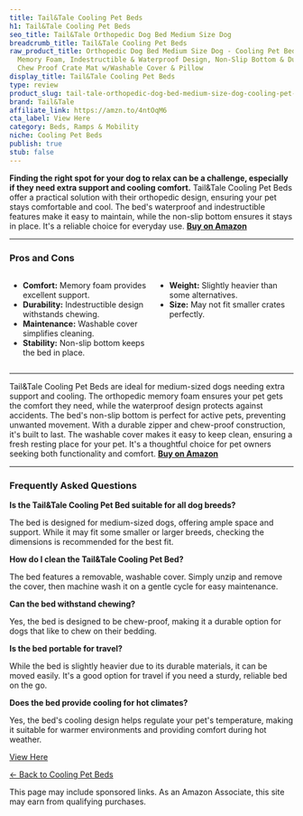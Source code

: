 ```yaml
---
title: Tail&Tale Cooling Pet Beds
h1: Tail&Tale Cooling Pet Beds
seo_title: Tail&Tale Orthopedic Dog Bed Medium Size Dog
breadcrumb_title: Tail&Tale Cooling Pet Beds
raw_product_title: Orthopedic Dog Bed Medium Size Dog - Cooling Pet Bed w/Comfort
  Memory Foam, Indestructible & Waterproof Design, Non-Slip Bottom & Durable Zipper.
  Chew Proof Crate Mat w/Washable Cover & Pillow
display_title: Tail&Tale Cooling Pet Beds
type: review
product_slug: tail-tale-orthopedic-dog-bed-medium-size-dog-cooling-pet-bed-w-comfort-25a7a9cb
brand: Tail&Tale
affiliate_link: https://amzn.to/4ntOqM6
cta_label: View Here
category: Beds, Ramps & Mobility
niche: Cooling Pet Beds
publish: true
stub: false
---
```


<div id="intro" class="full-width">
  <p><strong>Finding the right spot for your dog to relax can be a challenge, especially if they need extra support and cooling comfort.</strong> Tail&Tale Cooling Pet Beds offer a practical solution with their orthopedic design, ensuring your pet stays comfortable and cool. The bed's waterproof and indestructible features make it easy to maintain, while the non-slip bottom ensures it stays in place. It's a reliable choice for everyday use. <a href="https://amzn.to/4ntOqM6" rel="nofollow sponsored noopener" target="_blank"><strong>Buy on Amazon</strong></a></p>
</div>

<hr />
<h3 id="pros-cons">Pros and Cons</h3>
<div class="pc-grid" style="display:grid;grid-template-columns:1fr 1fr;gap:16px;">
  <ul>
    <li><strong>Comfort:</strong> Memory foam provides excellent support.</li>
    <li><strong>Durability:</strong> Indestructible design withstands chewing.</li>
    <li><strong>Maintenance:</strong> Washable cover simplifies cleaning.</li>
    <li><strong>Stability:</strong> Non-slip bottom keeps the bed in place.</li>
  </ul>
  <ul>
    <li><strong>Weight:</strong> Slightly heavier than some alternatives.</li>
    <li><strong>Size:</strong> May not fit smaller crates perfectly.</li>
  </ul>
</div>
<hr />

<div class="full-width">
  <p>Tail&Tale Cooling Pet Beds are ideal for medium-sized dogs needing extra support and cooling. The orthopedic memory foam ensures your pet gets the comfort they need, while the waterproof design protects against accidents. The bed's non-slip bottom is perfect for active pets, preventing unwanted movement. With a durable zipper and chew-proof construction, it's built to last. The washable cover makes it easy to keep clean, ensuring a fresh resting place for your pet. It's a thoughtful choice for pet owners seeking both functionality and comfort. <a href="https://amzn.to/4ntOqM6" rel="nofollow sponsored noopener" target="_blank"><strong>Buy on Amazon</strong></a></p>
</div>

<hr />
<h3 id="faqs">Frequently Asked Questions</h3>

<p><strong>Is the Tail&Tale Cooling Pet Bed suitable for all dog breeds?</strong></p>
<p>The bed is designed for medium-sized dogs, offering ample space and support. While it may fit some smaller or larger breeds, checking the dimensions is recommended for the best fit.</p>

<p><strong>How do I clean the Tail&Tale Cooling Pet Bed?</strong></p>
<p>The bed features a removable, washable cover. Simply unzip and remove the cover, then machine wash it on a gentle cycle for easy maintenance.</p>

<p><strong>Can the bed withstand chewing?</strong></p>
<p>Yes, the bed is designed to be chew-proof, making it a durable option for dogs that like to chew on their bedding.</p>

<p><strong>Is the bed portable for travel?</strong></p>
<p>While the bed is slightly heavier due to its durable materials, it can be moved easily. It's a good option for travel if you need a sturdy, reliable bed on the go.</p>

<p><strong>Does the bed provide cooling for hot climates?</strong></p>
<p>Yes, the bed's cooling design helps regulate your pet's temperature, making it suitable for warmer environments and providing comfort during hot weather.</p>
<p><a class="btn" href="https://amzn.to/4ntOqM6" target="_blank" rel="nofollow sponsored noopener">View Here</a></p>
<p><a href="/roundups/beds-ramps-mobility/cooling-pet-beds/">← Back to Cooling Pet Beds</a></p>
<aside class="disclosure">This page may include sponsored links. As an Amazon Associate, this site may earn from qualifying purchases.</aside>

